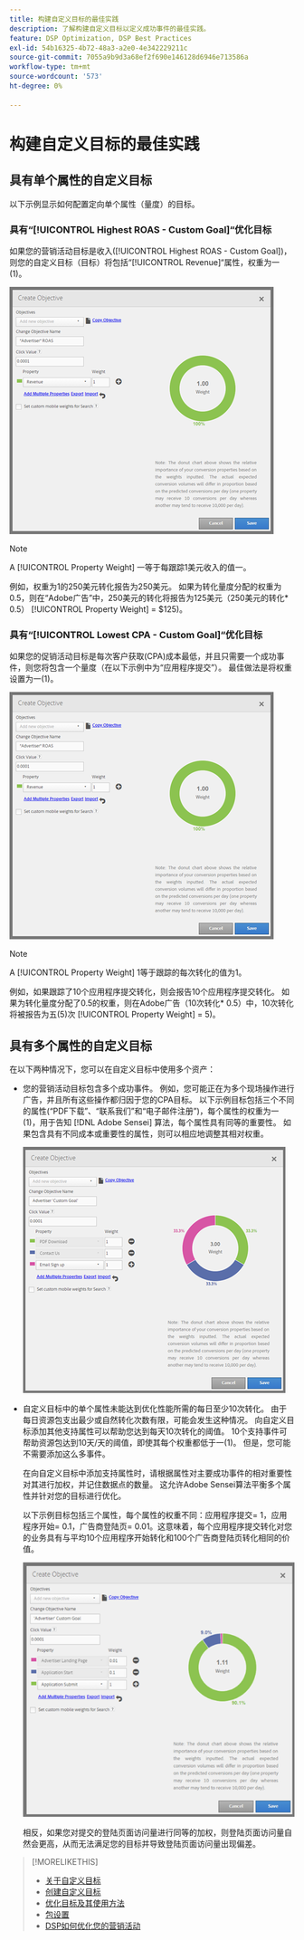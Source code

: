 ```yaml
---
title: 构建自定义目标的最佳实践
description: 了解构建自定义目标以定义成功事件的最佳实践。
feature: DSP Optimization, DSP Best Practices
exl-id: 54b16325-4b72-48a3-a2e0-4e342229211c
source-git-commit: 7055a9b9d3a68ef2f690e146128d6946e713586a
workflow-type: tm+mt
source-wordcount: '573'
ht-degree: 0%

---
```


# 构建自定义目标的最佳实践

## 具有单个属性的自定义目标

以下示例显示如何配置定向单个属性（量度）的目标。

### 具有“[!UICONTROL Highest ROAS - Custom Goal]“优化目标

如果您的营销活动目标是收入([!UICONTROL Highest ROAS - Custom Goal])，则您的自定义目标（目标）将包括“[!UICONTROL Revenue]“属性，权重为一(1)。

![单个资产的ROAS自定义目标示例](/help/dsp/assets/custom-goal-roas.png)

>[!NOTE]
>
> A [!UICONTROL Property Weight] 一等于每跟踪1美元收入的值一。
>
> 例如，权重为1的250美元转化报告为250美元。 如果为转化量度分配的权重为0.5，则在“Adobe广告”中，250美元的转化将报告为125美元（250美元的转化* 0.5） [!UICONTROL Property Weight] = $125)。

### 具有“[!UICONTROL Lowest CPA - Custom Goal]“优化目标

如果您的促销活动目标是每次客户获取(CPA)成本最低，并且只需要一个成功事件，则您将包含一个量度（在以下示例中为“应用程序提交”）。 最佳做法是将权重设置为一(1)。

![单个资产的CPA自定义目标示例](/help/dsp/assets/custom-goal-roas.png)

>[!NOTE]
>
> A [!UICONTROL Property Weight] 1等于跟踪的每次转化的值为1。
>
> 例如，如果跟踪了10个应用程序提交转化，则会报告10个应用程序提交转化。  如果为转化量度分配了0.5的权重，则在Adobe广告（10次转化* 0.5）中，10次转化将被报告为五(5)次 [!UICONTROL Property Weight] = 5)。

## 具有多个属性的自定义目标

在以下两种情况下，您可以在自定义目标中使用多个资产：

* 您的营销活动目标包含多个成功事件。 例如，您可能正在为多个现场操作进行广告，并且所有这些操作都归因于您的CPA目标。 以下示例目标包括三个不同的属性(“PDF下载”、“联系我们”和“电子邮件注册”)，每个属性的权重为一(1)，用于告知 [!DNL Adobe Sensei] 算法，每个属性具有同等的重要性。 如果包含具有不同成本或重要性的属性，则可以相应地调整其相对权重。

   ![具有多个属性的自定义目标示例](/help/dsp/assets/custom-goal-multiple-properties.png)

* 自定义目标中的单个属性未能达到优化性能所需的每日至少10次转化。 由于每日资源包支出最少或自然转化次数有限，可能会发生这种情况。 向自定义目标添加其他支持属性可以帮助您达到每天10次转化的阈值。 10个支持事件可帮助资源包达到10天/天的阈值，即使其每个权重都低于一(1)。 但是，您可能不需要添加这么多事件。

   在向自定义目标中添加支持属性时，请根据属性对主要成功事件的相对重要性对其进行加权，并记住数据点的数量。 这允许Adobe Sensei算法平衡多个属性并针对您的目标进行优化。

   以下示例目标包括三个属性，每个属性的权重不同：应用程序提交= 1，应用程序开始= 0.1，广告商登陆页= 0.01。这意味着，每个应用程序提交转化对您的业务具有与平均10个应用程序开始转化和100个广告商登陆页转化相同的价值。

   ![具有多个属性的自定义目标示例](/help/dsp/assets/custom-goal-multiple-properties2.png)

   相反，如果您对提交的登陆页面访问量进行同等的加权，则登陆页面访问量自然会更高，从而无法满足您的目标并导致登陆页面访问量出现偏差。<!--reword-->

>[!MORELIKETHIS]
>
>* [关于自定义目标](custom-goal-about.md)
>* [创建自定义目标](custom-goal-create.md)
>* [优化目标及其使用方法](optimization-goals.md)
>* [包设置](/help/dsp/campaign-management/packages/package-settings.md)
> * [DSP如何优化您的营销活动](optimization-how-dsp-optimizes-campaigns.md)

